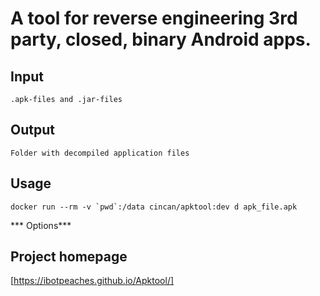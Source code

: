 # A tool for reverse engineering 3rd party, closed, binary Android apps.

## Input

```
.apk-files and .jar-files

```

## Output

```
Folder with decompiled application files
```

## Usage

```
docker run --rm -v `pwd`:/data cincan/apktool:dev d apk_file.apk

```

*** Options*** 


## Project homepage 

[https://ibotpeaches.github.io/Apktool/]
